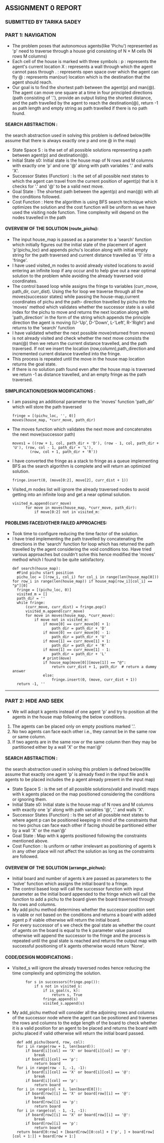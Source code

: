 ## ASSIGNMENT 0 REPORT
### SUBMITTED BY TARIKA SADEY

### PART 1: NAVIGATION
* The problem poses that autonomous agents(like 'Pichu') represented as 'p' need to traverse through a house grid 
  consisting of N × M cells (N rows M columns) 
* Each cell of the house is marked with three symbols :
  p : represents the agent's current location
  X : represents a wall through which the agent cannot pass through
  . : represents open space over which the agent can fly
  @ : represents man(our) location which is the destination that the agent should reach.
* Our goal is to find the shortest path between the agent(p) and man(@). The agent can move one square at a time in four
  principled directions (path consisting of '.'), provide an output listing the shortest distance, and the path travelled 
  by the agent to reach the destination(@), return -1 as path length and empty string as path travelled if there is no
  path found.

#### SEARCH ABSTRACTION : 
the search abstraction used in solving this problem is defined below(We assume that there is always exactly one p and 
one @ in the map)
* State Space S : is the set of all possible solutions representing a path between agent(p) and destination(@).
* Initial State s0: Initial state is the house map of N rows and M columns with exactly one 'p' and one '@' along with 
  path variables '.' and walls 'X'.
* Successor States (Function) : Is the set of all possible next states to which the agent can travel from the current 
  position of agent(p) that is it checks for '.' and '@' to be a valid next move.
* Goal State : The shortest path between the agent(p) and man(@) with all the conditions followed.
* Cost Function : Here the algorithm is using BFS search technique which optimizes the solution and the cost function
  will be uniform as we have used the visiting node function. Time complexity will depend on the nodes travelled in the 
  path

#### OVERVIEW OF THE SOLUTION (route_pichu):
* The input house_map is passed as a parameter to a 'search' function which initially figures out the initial state of 
  the placement of agent 'p'(pichu_loc) and appends pichu's location along with initial empty string for the path 
  traversed and current distance travelled as '0' into a 'fringe'.
* I have used visited_m nodes to avoid already visited locations to avoid entering an infinite loop if any occur and to
  help give out a near optimal solution to the problem while avoiding the already traversed void coordinates.
* The control based loop while assigns the fringe to variables (curr_move, path_dir, curr_dist). Using the for loop we 
  traverse through all the moves(successor states) while passing the house-map,current coordinates of pichu and the path-
  direction travelled by pichu into the 'moves' method which validates whether the successor state is a valid index for 
  the pichu to move and returns the next location along with 'path_direction' in the form of the string which appends
  the principle direction the agent is moving (U-'Up', D-'Down', L-'Left', R-'Right') and returns to the 'search' function
* I have validated whether the next possible move(returned from moves) is not already visited and check whether the next 
  move consists the man(@) then we return the current distance travelled, and the path traversed. If not we insert the 
  location (row,column),path_direction and incremented current distance travelled into the fringe.
* This process is repeated until the move in the house map location returns the goal state.
* If there is no solution path found even after the house map is traversed we return -1 as distance travelled, and an 
  empty fringe as the path traversed.

#### SIMPLIFICATION/DESIGN MODIFICATIONS :
* I am passing an additional parameter to the 'moves' function 'path_dir' which will store the path traversed 
  ```
  fringe = [(pichu_loc, '', 0)]
  moves(house_map, *curr_move, path_dir)
  ```
  
* The moves function which validates the next move and concatenates the next move(successor path)
  ```
  moves1 = ((row + 1, col, path_dir + 'D'), (row - 1, col, path_dir + 'U'), (row, col - 1, path_dir + 'L'),
          (row, col + 1, path_dir + 'R'))
  ```
* I have converted the fringe as a stack to fringe as a queue implementing BFS as the search algorithm is complete and 
  will return an optimized solution.
  ```
  fringe.insert(0, (move[0:2], move[2], curr_dist + 1))
  ```
* Visited_m nodes list will ignore the already traversed nodes to avoid getting into an infinite loop and get a near 
  optimal solution.
  ```
  visited_m.append(curr_move)
        for move in moves(house_map, *curr_move, path_dir):
            if move[0:2] not in visited_m:
  ```
#### PROBLEMS FACED/OTHER FAILED APPROACHES:
* Took time to configure reducing the time factor of the solution.
* I have tried implementing the path travelled by concatenating the directions in the 'search' function for loop which 
  has returned the path travelled by the agent considering the void conditions too. Have tried various approaches but 
  couldn't solve this hence modified the 'moves' method which I found to be quite satisfactory.
  ```
  def search(house_map):
    #Find pichu start position
    pichu_loc = [(row_i, col_i) for col_i in range(len(house_map[0])) for row_i in range(len(house_map)) if house_map[row_i][col_i] == "p"][0]
    fringe = [(pichu_loc, 0)]
    visited_m = []
    path_dir = ''
    while fringe: 
        (curr_move, curr_dist) = fringe.pop()
        visited_m.append(curr_move)
        for move in moves(house_map, *curr_move):
            if move not in visited_m:
                if move[0] == curr_move[0] + 1:
                    path_dir = path_dir + 'D'
                if move[0] == curr_move[0] - 1:
                    path_dir = path_dir + 'U'
                if move[1] == curr_move[1] + 1:
                    path_dir = path_dir + 'R'
                if move[1] == curr_move[1] - 1:
                    path_dir = path_dir + 'L'
                # print(move)
                if house_map[move[0]][move[1]] == "@":
                    return curr_dist + 1, path_dir  # return a dummy answer
                else:
                    fringe.insert(0, (move, curr_dist + 1))
    return -1, ''
  ```
------------------------------------------------------------------------------------------------------------------------
### PART 2: HIDE AND SEEK
* We will adopt k agents instead of one agent 'p' and try to position all the agents in the house map following the 
  below conditions.
1. The agents can be placed only on empty positions marked '.'.
2. No two agents can face each other i.e., they cannot be in the same row or same column.
3. If two agents are in the same row or the same column then they may be partitioned either by a wall 'X' or the man'@'

#### SEARCH ABSTRACTION : 
the search abstraction used in solving this problem is defined below(We assume that exactly one agent 'p' is already 
fixed in the input file and k agents to be placed includes the p agent already present in the input map)
* State Space S : is the set of all possible solutions(valid and invalid) maps with k agents placed on the map positioned 
  considering the conditions or ignoring them.
* Initial State s0: Initial state is the house map of N rows and M columns with exactly one 'p' along with path variables
  '@', '.' and walls 'X'.
* Successor States (Function) : Is the set of all possible next states to where agent p can be positioned keeping in mind 
  of the constraints that no two pichus can face each other if facing should be partitioned either by a wall 'X' or the 
  man'@' 
* Goal State : Map with k agents positioned following the constraints mentioned above.
* Cost Function : Is uniform or rather irrelevant as positioning of agents k in any other place will not affect the 
  solution as long as the constraints are followed.

#### OVERVIEW OF THE SOLUTION (arrange_pichus):
* Initial board and number of agents k are passed as parameters to the 'solve' function which assigns the initial board
  to a fringe.
* The control based loop will call the successor function with input parameter as the initial board appended to the fringe
  which will call the function to add a pichu to the board given the board traversed through its rows and columns.
* My add pichu method determines whether the successor position sent is viable or not based on the conditions and returns 
  a board with added agent p if viable otherwise will return the initial board.
* For every successor of s we check the goal state as whether the count of agents on the board is equal to the k parameter
  value passed otherwise will append the successor to the fringe and the process is repeated until the goal state is 
  reached and returns the output map with successful positioning of k agents otherwise would return 'None'.
  
#### CODE/DESIGN MODIFICATIONS :
* Visited_s will ignore the already traversed nodes hence reducing the time complexity and optimizing the solution.
  ```
        for s in successors(fringe.pop()):
            if s not in visited_s:
                if is_goal(s, k):
                    return s, True
                fringe.append(s)
                visited_s.append(s)
  ```
* My add_pichu method will consider all the adjoining rows and columns of the successor node where the agent can be 
  positioned and traverses the rows and columns to the edge length of the board to check whether it is a valid position
  for an agent to be placed and returns the board with pichu placed if valid otherwise will return the initial board passed.
  ```
    def add_pichu(board, row, col):
    for i in range(row + 1, len(board)):
        if board[i][col] == 'X' or board[i][col] == '@':
            break
        if board[i][col] == 'p':
            return board
    for i in range(row - 1, -1, -1):
        if board[i][col] == 'X' or board[i][col] == '@':
            break
        if board[i][col] == 'p':
            return board
    for i in range(col + 1, len(board[0])):
        if board[row][i] == 'X' or board[row][i] == '@':
            break
        if board[row][i] == 'p':
            return board
    for i in range(col - 1, -1, -1):
        if board[row][i] == 'X' or board[row][i] == '@':
            break
        if board[row][i] == 'p':
            return board
    return board[0:row] + [board[row][0:col] + ['p', ] + board[row][col + 1:]] + board[row + 1:]
  ```
  